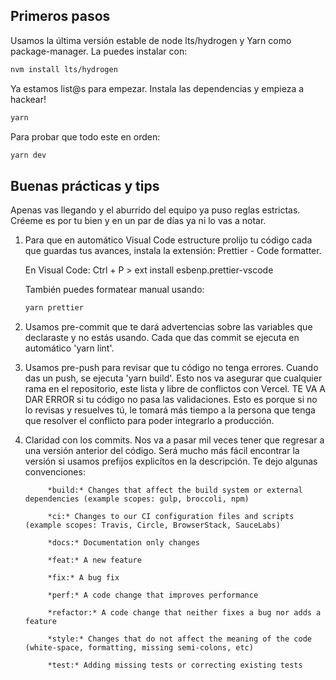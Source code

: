 ## Primeros pasos

Usamos la última versión estable de node lts/hydrogen y Yarn como package-manager. La puedes instalar con:

```bash
nvm install lts/hydrogen
```
Ya estamos list@s para empezar. Instala las dependencias y empieza a hackear!

```bash
yarn
```
Para probar que todo este en orden:

```bash
yarn dev
```

## Buenas prácticas y tips

Apenas vas llegando y el aburrido del equipo ya puso reglas estrictas. Créeme es por tu bien y en un par de días ya ni lo vas a notar.

1. Para que en automático Visual Code estructure prolijo tu código cada que guardas tus avances, instala la extensión: Prettier - Code formatter.

      En Visual Code:
      Ctrl + P >
      ext install esbenp.prettier-vscode
      
      También puedes formatear manual usando:
      
      ```bash
      yarn prettier
      ```
2. Usamos pre-commit que te dará advertencias sobre las variables que declaraste y no estás usando. Cada que das commit se ejecuta en automático 'yarn lint'. 

3. Usamos pre-push para revisar que tu código no tenga errores. Cuando das un push, se ejecuta 'yarn build'. Esto nos va asegurar que cualquier rama en el repositorio, este lista y libre de conflictos con Vercel. TE VA A DAR ERROR si tu código no pasa las validaciones. Esto es porque si no lo revisas y resuelves tú, le tomará más tiempo a la persona que tenga que resolver el conflicto para poder integrarlo a producción.

4. Claridad con los commits. Nos va a pasar mil veces tener que regresar a una versión anterior del código. Será mucho más fácil encontrar la versión si usamos prefijos explicítos en la descripción. Te dejo algunas convenciones:

            *build:* Changes that affect the build system or external dependencies (example scopes: gulp, broccoli, npm)
            
            *ci:* Changes to our CI configuration files and scripts (example scopes: Travis, Circle, BrowserStack, SauceLabs)
            
            *docs:* Documentation only changes
            
            *feat:* A new feature
            
            *fix:* A bug fix
            
            *perf:* A code change that improves performance
            
            *refactor:* A code change that neither fixes a bug nor adds a feature
            
            *style:* Changes that do not affect the meaning of the code (white-space, formatting, missing semi-colons, etc)
            
            *test:* Adding missing tests or correcting existing tests
